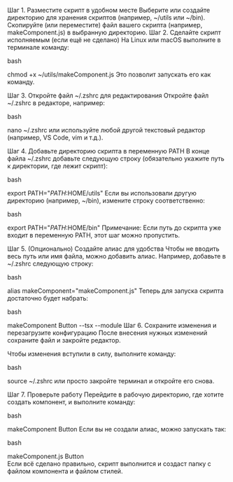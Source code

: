 Шаг 1. Разместите скрипт в удобном месте
Выберите или создайте директорию для хранения скриптов (например, ~/utils или ~/bin).
Скопируйте (или переместите) файл вашего скрипта (например, makeComponent.js) в выбранную директорию.
Шаг 2. Сделайте скрипт исполняемым (если ещё не сделано)
На Linux или macOS выполните в терминале команду:

bash

chmod +x ~/utils/makeComponent.js
Это позволит запускать его как команду.

Шаг 3. Откройте файл ~/.zshrc для редактирования
Откройте файл ~/.zshrc в редакторе, например:

bash

nano ~/.zshrc
или используйте любой другой текстовый редактор (например, VS Code, vim и т.д.).

Шаг 4. Добавьте директорию скрипта в переменную PATH
В конце файла ~/.zshrc добавьте следующую строку (обязательно укажите путь к директории, где лежит скрипт):

bash

export PATH="$PATH:$HOME/utils"
Если вы использовали другую директорию (например, ~/bin), измените строку соответственно:

bash

export PATH="$PATH:$HOME/bin"
Примечание: Если путь до скрипта уже входит в переменную PATH, этот шаг можно пропустить.

Шаг 5. (Опционально) Создайте алиас для удобства
Чтобы не вводить весь путь или имя файла, можно добавить алиас. Например, добавьте в ~/.zshrc следующую строку:

bash

alias makeComponent="makeComponent.js"
Теперь для запуска скрипта достаточно будет набрать:

bash

makeComponent Button --tsx --module
Шаг 6. Сохраните изменения и перезагрузите конфигурацию
После внесения нужных изменений сохраните файл и закройте редактор.

Чтобы изменения вступили в силу, выполните команду:

bash

source ~/.zshrc
или просто закройте терминал и откройте его снова.

Шаг 7. Проверьте работу
Перейдите в рабочую директорию, где хотите создать компонент, и выполните команду:

bash

makeComponent Button
Если вы не создали алиас, можно запускать так:

bash

makeComponent.js Button  
Если всё сделано правильно, скрипт выполнится и создаст папку с файлом компонента и файлом стилей.